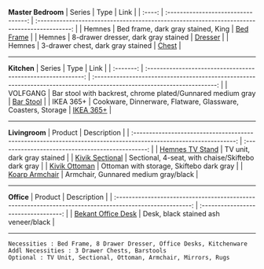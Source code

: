 **Master Bedroom**
| Series |                Type                 |                                            Link                                             |
| :----: | :---------------------------------: | :-----------------------------------------------------------------------------------------: |
| Hemnes | Bed frame, dark gray stained, King  |   [Bed Frame](https://www.ikea.com/us/en/p/hemnes-bed-frame-dark-gray-stained-s99240647/)   |
| Hemnes | 8-drawer dresser, dark gray stained | [Dresser](https://www.ikea.com/us/en/p/hemnes-8-drawer-dresser-dark-gray-stained-60381737/) |
| Hemnes |  3-drawer chest, dark gray stained  |   [Chest](https://www.ikea.com/us/en/p/hemnes-3-drawer-chest-dark-gray-stained-90483471/)   |

---

**Kitchen**
|  Series   |                             Type                             |                                                          Link                                                           |
| :-------: | :----------------------------------------------------------: | :---------------------------------------------------------------------------------------------------------------------: |
| VOLFGANG  | Bar stool with backrest, chrome plated/Gunnared medium gray  | [Bar Stool](https://www.ikea.com/us/en/p/volfgang-bar-stool-with-backrest-chrome-plated-gunnared-medium-gray-90435885/) |
| IKEA 365+ | Cookware, Dinnerware, Flatware, Glassware, Coasters, Storage |                           [IKEA 365+](https://www.ikea.com/us/en/cat/ikea-365-series-07694/)                            |

---

**Livingroom**
|                                                     Product                                                      |                    Description                    |
| :--------------------------------------------------------------------------------------------------------------: | :-----------------------------------------------: |
|            [Hemnes TV Stand](https://www.ikea.com/us/en/p/hemnes-tv-unit-dark-gray-stained-50381747/)            |            TV unit, dark gray stained             |
| [Kivik Sectional](https://www.ikea.com/us/en/p/kivik-sectional-4-seat-with-chaise-skiftebo-dark-gray-s59305565/) | Sectional, 4-seat, with chaise/Skiftebo dark gray |
|      [Kivik Ottoman](https://www.ikea.com/us/en/p/kivik-ottoman-with-storage-skiftebo-dark-gray-s79305526/)      |     Ottoman with storage, Skiftebo dark gray      |
|     [Koarp Armchair](https://www.ikea.com/us/en/p/kivik-ottoman-with-storage-skiftebo-dark-gray-s79305526/)      |       Armchair, Gunnared medium gray/black        |

---
**Office**
|                                                 Product                                                  |             Description              |
| :------------------------------------------------------------------------------------------------------: | :----------------------------------: |
| [Bekant Office Desk](https://www.ikea.com/us/en/p/bekant-desk-black-stained-ash-veneer-black-s69282592/) | Desk, black stained ash veneer/black |



---

```
Necessities : Bed Frame, 8 Drawer Dresser, Office Desks, Kitchenware 
Addl Necessities : 3 Drawer Chests, Barstools 
Optional : TV Unit, Sectional, Ottoman, Armchair, Mirrors, Rugs
```